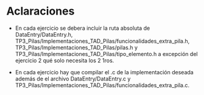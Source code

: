 <h1>Aclaraciones</h1>
<ul>
  <li><p>En cada ejercicio se debera incluir la ruta absoluta de DataEntry/DataEntry.h, TP3_Pilas/Implementaciones_TAD_Pilas/funcionalidades_extra_pila.h, TP3_Pilas/Implementaciones_TAD_Pilas/pilas.h y TP3_Pilas/Implementaciones_TAD_Pilas/tipo_elemento.h a excepción del ejercicio 2 qué solo necesita los 2 1ros. </p></li>
  <li><p>En cada ejercicio hay que compilar el .c de la implementación deseada además de el archivo DataEntry/DataEntry.c y TP3_Pilas/Implementaciones_TAD_Pilas/funcionalidades_extra_pila.c.</p></li>
</ul>
